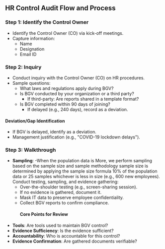 ## HR Control Audit Flow and Process

### Step 1: Identify the Control Owner
- Identify the Control Owner (CO) via kick-off meetings.
- Capture information:
  - Name
  - Designation
  - Email ID

### Step 2: Inquiry
- Conduct inquiry with the Control Owner (CO) on HR procedures.
- Sample questions:
  - What laws and regulations apply during BGV?
  - Is BGV conducted by your organization or a third party?
    - If third-party: Are reports shared in a template format?
  - Is BGV completed within 90 days of joining?
    - If delayed (e.g., 240 days), record as a deviation.

#### Deviation/Gap Identification
- If BGV is delayed, identify as a deviation.
- Management justification (e.g., "COVID-19 lockdown delays").

### Step 3: Walkthrough
- **Sampling**:
  -When the population data is More, we perform sampling based on the sample size and sample methodology sample size is determined by applying the sample size formula 10% of the population data or 25 samples whichever is less in size (e.g., 600 new employees).
   Conduct testing, sampling, and evidence gathering:
  - Over-the-shoulder testing (e.g., screen-sharing session).
  - If no evidence is gathered, document it.
  - Mask IT data to preserve employee confidentiality.
  - Collect BGV reports to confirm compliance.
    #### Core Points for Review
- **Tools**: Are tools used to maintain BGV control?
- **Evidence Sufficiency**: Is the evidence sufficient?
- **Accountability**: Who is accountable for this control?
- **Evidence Confirmation**: Are gathered documents verifiable?
